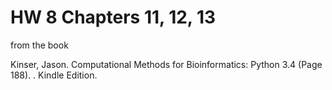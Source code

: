 # HW 8 Chapters 11, 12, 13

from the book  

Kinser, Jason. Computational Methods for Bioinformatics: Python 3.4 (Page 188).  . Kindle Edition. 